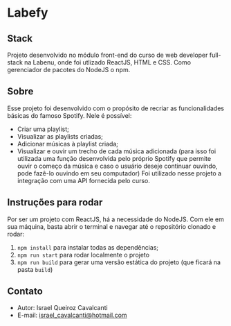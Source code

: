 # Labefy

## Stack
Projeto desenvolvido no módulo front-end do curso de web developer full-stack 
na Labenu, onde foi utlizado ReactJS, HTML e CSS. 
Como gerenciador de pacotes do NodeJS o npm.  

## Sobre
Esse projeto foi desenvolvido com o propósito de recriar as funcionalidades básicas do famoso Spotify.
Nele é possível:
- Criar uma playlist;
- Visualizar as playlists criadas;
- Adicionar músicas à playlist criada;
- Visualizar e ouvir um trecho de cada música adicionada (para isso foi utilizada uma função desenvolvida pelo próprio Spotify que permite ouvir o começo da música e caso o usuário deseje continuar ouvindo, pode fazê-lo ouvindo em seu computador)
Foi utilizado nesse projeto a integração com uma API fornecida pelo curso.

## Instruções para rodar
Por ser um projeto com ReactJS, há a necessidade do NodeJS. Com ele em 
sua máquina, basta abrir o terminal e navegar até o repositório clonado e 
rodar:

1. `npm install` para instalar todas as dependências;
1. `npm run start` para rodar localmente o projeto
1. `npm run build` para gerar uma versão estática do projeto 
(que ficará na pasta `build`)

## Contato
- Autor: Israel Queiroz Cavalcanti
- E-mail: israel_cavalcanti@hotmail.com
